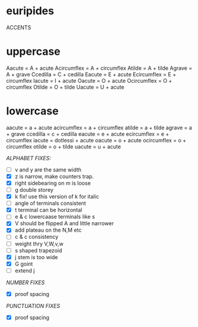 # euripides


ACCENTS
# uppercase
Aacute = A + acute
Acircumflex = A + circumflex
Atilde = A + tilde
Agrave = A + grave
Ccedilla = C + cedilla
Eacute = E + acute
Ecircumflex = E + circumflex
Iacute = I + acute
Oacute = O + acute
Ocircumflex = O + circumflex
Otilde = O + tilde
Uacute = U + acute

# lowercase
aacute = a + acute
acircumflex = a + circumflex
atilde = a + tilde
agrave = a + grave
ccedilla = c + cedilla
eacute = e + acute
ecircumflex = e + circumflex
iacute = dotlessi + acute
oacute = o + acute
ocircumflex = o + circumflex
otilde = o + tilde
uacute = u + acute


*ALPHABET FIXES:*
- [ ] v and y are the same width
- [X] z is narrow, make counters trap.
- [X] right sidebearing on m is loose
- [ ] g double storey 
- [X] k fix! use this version of k for italic
- [ ] angle of terminals consistent 
- [X] t terminal can be horizontal 
- [ ] e & c lowercaase terminals like s 
- [X] V should be flipped A and little narrower 
- [X] add plateau on the N,M etc
- [ ] c & c consistency 
- [ ] weight thry V,W,v,w
- [ ] s shaped trapezoid 
- [X] j stem is too wide 
- [X] G goint 
- [ ] extend j 

*NUMBER FIXES*
- [X] proof spacing

 
*PUNCTUATION FIXES*
- [X] proof spacing 
